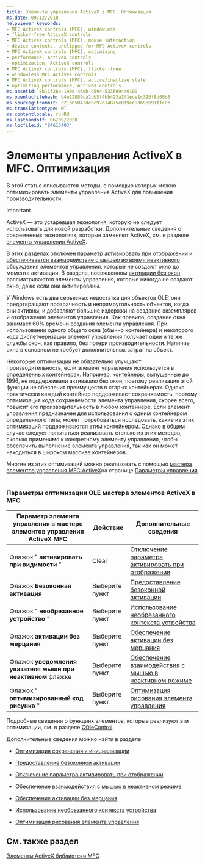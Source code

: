 ```yaml
---
title: Элементы управления ActiveX в MFC. Оптимизация
ms.date: 09/12/2018
helpviewer_keywords:
- MFC ActiveX controls [MFC], windowless
- flicker-free ActiveX controls
- MFC ActiveX controls [MFC], mouse interaction
- device contexts, unclipped for MFC ActiveX controls
- MFC ActiveX controls [MFC], optimizing
- performance, ActiveX controls
- optimization, ActiveX controls
- MFC ActiveX controls [MFC], flicker-free
- windowless MFC ActiveX controls
- MFC ActiveX controls [MFC], active/inactive state
- optimizing performance, ActiveX controls
ms.assetid: 8b11f26a-190d-469b-b594-5336094a0109
ms.openlocfilehash: b4e12889ca1bb5f4bb423a1f1ede1c396f8d60b5
ms.sourcegitcommit: c21b05042debc97d14875e019ee9d698691ffc0b
ms.translationtype: MT
ms.contentlocale: ru-RU
ms.lasthandoff: 06/09/2020
ms.locfileid: "84615403"
---
```

# <a name="mfc-activex-controls-optimization"></a>Элементы управления ActiveX в MFC. Оптимизация

В этой статье описываются методы, с помощью которых можно оптимизировать элементы управления ActiveX для повышения производительности.

>[!IMPORTANT]
> ActiveX — это устаревшая технология, которую не следует использовать для новой разработки. Дополнительные сведения о современных технологиях, которые заменяют ActiveX, см. в разделе [элементы управления ActiveX](activex-controls.md).

В этих разделах [отключен параметр активировать при отображении](turning-off-the-activate-when-visible-option.md) и [обеспечивается взаимодействие с мышью во время неактивного](providing-mouse-interaction-while-inactive.md) обсуждения элементов управления, которые не создают окно до момента активации. В разделе, посвященном [активации без окон](providing-windowless-activation.md) , рассматриваются элементы управления, которые никогда не создают окно, даже если они активированы.

У Windows есть два серьезных недостатка для объектов OLE: они предотвращают прозрачность и непрямоугольность объектов, когда они активны, и добавляют большие издержки на создание экземпляров и отображение элементов управления. Как правило, создание окна занимает 60% времени создания элемента управления. При использовании одного общего окна (обычно контейнера) и некоторого кода диспетчеризации элемент управления получает одни и те же службы окон, как правило, без потери производительности. Наличие окна в основном не требует дополнительных затрат на объект.

Некоторые оптимизации не обязательно улучшают производительность, если элемент управления используется в определенных контейнерах. Например, контейнеры, выпущенные до 1996, не поддерживали активацию без окон, поэтому реализация этой функции не обеспечит преимуществ в старых контейнерах. Однако практически каждый контейнер поддерживает сохраняемость, поэтому оптимизация кода сохраняемости элемента управления, скорее всего, повысит его производительность в любом контейнере. Если элемент управления предназначен для использования с одним контейнером определенного типа, может потребоваться исследовать, какие из этих оптимизаций поддерживаются этим контейнером. Однако в общем случае следует попытаться реализовать столько из этих методов, сколько применимо к конкретному элементу управления, чтобы обеспечить выполнение элемента управления, так как он может находиться в широком массиве контейнеров.

Многие из этих оптимизаций можно реализовать с помощью [мастера элементов управления MFC ActiveX](reference/mfc-activex-control-wizard.md)на странице [Параметры управления](reference/control-settings-mfc-activex-control-wizard.md) .

### <a name="mfc-activex-control-wizard-ole-optimization-options"></a>Параметры оптимизации OLE мастера элементов ActiveX в MFC

|Параметр элемента управления в мастере элементов управления ActiveX MFC|Действие|Дополнительные сведения|
|-------------------------------------------------------|------------|----------------------|
|Флажок " **активировать при видимости** "|Clear|[Отключение параметра активировать при отображении](turning-off-the-activate-when-visible-option.md)|
|Флажок **Безоконная активация**|Выберите пункт|[Предоставление безоконной активации](providing-windowless-activation.md)|
|Флажок " **необрезанное устройство** "|Выберите пункт|[Использование необрезанного контекста устройства](using-an-unclipped-device-context.md)|
|Флажок **активации без мерцания**|Выберите пункт|[Обеспечение активации без мерцания](providing-flicker-free-activation.md)|
|Флажок **уведомления указателя мыши при неактивном** флажке|Выберите пункт|[Обеспечение взаимодействия с мышью в неактивном режиме](providing-mouse-interaction-while-inactive.md)|
|Флажок " **оптимизированный код рисунка** "|Выберите пункт|[Оптимизация рисования элемента управления](optimizing-control-drawing.md)|

Подробные сведения о функциях элементов, которые реализуют эти оптимизации, см. в разделе [COleControl](reference/colecontrol-class.md).

Дополнительные сведения можно найти в разделе

- [Оптимизация сохранения и инициализации](optimizing-persistence-and-initialization.md)

- [Предоставление безоконной активации](providing-windowless-activation.md)

- [Отключение параметра активировать при отображении](turning-off-the-activate-when-visible-option.md)

- [Обеспечение взаимодействия с мышью в неактивном режиме](providing-mouse-interaction-while-inactive.md)

- [Обеспечение активации без мерцания](providing-flicker-free-activation.md)

- [Использование необрезанного контекста устройства](using-an-unclipped-device-context.md)

- [Оптимизация рисования элемента управления](optimizing-control-drawing.md)

## <a name="see-also"></a>См. также раздел

[Элементы ActiveX библиотеки MFC](mfc-activex-controls.md)
